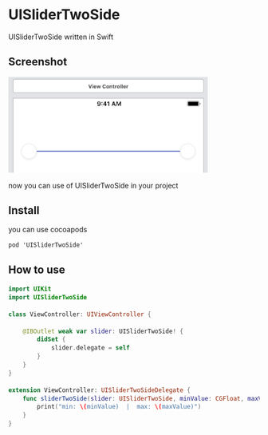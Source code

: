 # UISliderTwoSide
 UISliderTwoSide written in Swift
 

## Screenshot

<img src="https://github.com/farhad1985/UISliderTwoSide/blob/master/Screenshot/pic.png" width = "400" />

now you can use of UISliderTwoSide in your project


## Install
you can use cocoapods

```
pod 'UISliderTwoSide'
```

## How to use

```swift
import UIKit
import UISliderTwoSide

class ViewController: UIViewController {

    @IBOutlet weak var slider: UISliderTwoSide! {
        didSet {
            slider.delegate = self
        }
    }
}

extension ViewController: UISliderTwoSideDelegate {
    func sliderTwoSide(slider: UISliderTwoSide, minValue: CGFloat, maxValue: CGFloat) {
        print("min: \(minValue)  |  max: \(maxValue)")
    }
}
```
